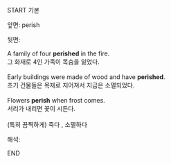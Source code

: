 START
기본

앞면:
perish


뒷면:
<div>A family of four <b>perished</b> in the fire. </div><div>그 화재로 4인 가족이 목숨을 잃었다.</div><div><br></div><div><div>Early buildings were made of wood and have <b>perished</b>. </div><div>초기 건물들은 목재로 지어져서 지금은 소멸되었다.</div></div><div><br></div><div><div>Flowers <strong>perish</strong> when frost comes. </div><div><div>서리가 내리면 꽃이 시든다.</div></div></div><div><br></div><div>(특히 끔찍하게) 죽다 , 소멸하다</div>


해석:

END